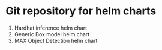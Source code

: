# Git repository for helm charts
  1. Hardhat inference helm chart
  2. Generic Box model helm chart
  3. MAX Object Detection helm chart
